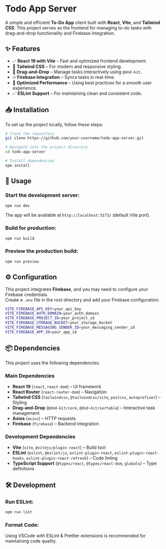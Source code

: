 # Todo App Server

A simple and efficient **To-Do App** client built with **React**, **Vite**, and **Tailwind CSS**. This project serves as the frontend for managing to-do tasks with drag-and-drop functionality and Firebase integration.

## ✨ Features

- ✅ **React 19 with Vite** – Fast and optimized frontend development.
- 🎨 **Tailwind CSS** – For modern and responsive styling.
- 🔄 **Drag-and-Drop** – Manage tasks interactively using `@dnd-kit`.
- 🔥 **Firebase Integration** – Syncs tasks in real-time.
- 🚀 **Optimized Performance** – Using best practices for a smooth user experience.
- ✅ **ESLint Support** – For maintaining clean and consistent code.

## 📥 Installation

To set up the project locally, follow these steps:

```sh
# Clone the repository
git clone https://github.com/your-username/todo-app-server.git

# Navigate into the project directory
cd todo-app-server

# Install dependencies
npm install
```

## 🚀 Usage

### Start the development server:

```sh
npm run dev
```

The app will be available at `http://localhost:5173/` (default Vite port).

### Build for production:

```sh
npm run build
```

### Preview the production build:

```sh
npm run preview
```

## ⚙️ Configuration

This project integrates **Firebase**, and you may need to configure your Firebase credentials.  
Create a `.env` file in the root directory and add your Firebase configuration:

```sh
VITE_FIREBASE_API_KEY=your_api_key
VITE_FIREBASE_AUTH_DOMAIN=your_auth_domain
VITE_FIREBASE_PROJECT_ID=your_project_id
VITE_FIREBASE_STORAGE_BUCKET=your_storage_bucket
VITE_FIREBASE_MESSAGING_SENDER_ID=your_messaging_sender_id
VITE_FIREBASE_APP_ID=your_app_id
```

## 📦 Dependencies

This project uses the following dependencies:

### **Main Dependencies**
- **React 19** (`react`, `react-dom`) – UI framework
- **React Router** (`react-router-dom`) – Navigation
- **Tailwind CSS** (`tailwindcss`, `@tailwindcss/vite`, `postcss`, `autoprefixer`) – Styling
- **Drag-and-Drop** (`@dnd-kit/core`, `@dnd-kit/sortable`) – Interactive task management
- **Axios** (`axios`) – HTTP requests
- **Firebase** (`firebase`) – Backend integration

### **Development Dependencies**
- **Vite** (`vite`, `@vitejs/plugin-react`) – Build tool
- **ESLint** (`eslint`, `@eslint/js`, `eslint-plugin-react`, `eslint-plugin-react-hooks`, `eslint-plugin-react-refresh`) – Code linting
- **TypeScript Support** (`@types/react`, `@types/react-dom`, `globals`) – Type definitions

## 🛠 Development

### Run ESLint:

```sh
npm run lint
```

### Format Code:

Using VSCode with ESLint & Prettier extensions is recommended for maintaining code quality.
